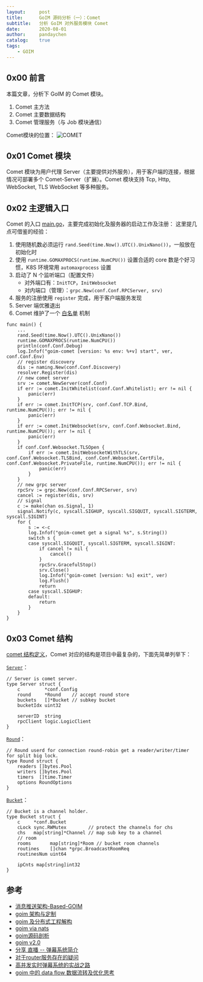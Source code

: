 ```yaml
---
layout:     post
title:      GoIM 源码分析（一）：Comet
subtitle:   分析 GoIM 对外服务模块 Comet
date:       2020-08-01
author:     pandaychen
catalog:    true
tags:
    - GOIM
---
```



##  0x00	前言
本篇文章，分析下 GoIM 的 Comet 模块。
1.	Comet 主方法
2.	Comet 主要数据结构
3.	Comet 管理服务（与 Job 模块通信）

Comet模块的位置：
![COMET](https://raw.githubusercontent.com/pandaychen/pandaychen.github.io/master/blog_img/2022/goim/goim2-arch.png)

##	0x01	Comet 模块
Comet 模块为用户代理 Server（主要提供对外服务），用于客户端的连接，根据情况可部署多个 Comet-Server（扩展）。Comet 模块支持 Tcp, Http, WebSocket, TLS WebSocket 等多种服务。

##  0x02   主逻辑入口
Comet 的入口 [main.go](https://github.com/Terry-Mao/goim/blob/master/cmd/comet/main.go)，主要完成初始化及服务器的启动工作及注册：
这里提几点可借鉴的经验：
1.  使用随机数必须运行 `rand.Seed(time.Now().UTC().UnixNano())`，一般放在初始化时
2.  使用 `runtime.GOMAXPROCS(runtime.NumCPU())` 设置合适的 core 数是个好习惯，K8S 环境常用 `automaxprocess` 设置
3.  启动了 N 个监听端口（配置文件）
    -   对外端口有：`InitTCP`，`InitWebsocket`
    -   对内端口（管理）：`grpc.New(conf.Conf.RPCServer, srv)`
4.  服务的注册使用 `register` 完成，用于客户端服务发现
5.  Server 端优雅退出
6.  Comet 维护了一个 [白名单](https://github.com/Terry-Mao/goim/blob/master/internal/comet/whitelist.go) 机制

```golang
func main() {
    ...
	rand.Seed(time.Now().UTC().UnixNano())
	runtime.GOMAXPROCS(runtime.NumCPU())
	println(conf.Conf.Debug)
	log.Infof("goim-comet [version: %s env: %+v] start", ver, conf.Conf.Env)
	// register discovery
	dis := naming.New(conf.Conf.Discovery)
	resolver.Register(dis)
	// new comet server
	srv := comet.NewServer(conf.Conf)
	if err := comet.InitWhitelist(conf.Conf.Whitelist); err != nil {
		panic(err)
	}
	if err := comet.InitTCP(srv, conf.Conf.TCP.Bind, runtime.NumCPU()); err != nil {
		panic(err)
	}
	if err := comet.InitWebsocket(srv, conf.Conf.Websocket.Bind, runtime.NumCPU()); err != nil {
		panic(err)
	}
	if conf.Conf.Websocket.TLSOpen {
		if err := comet.InitWebsocketWithTLS(srv, conf.Conf.Websocket.TLSBind, conf.Conf.Websocket.CertFile, conf.Conf.Websocket.PrivateFile, runtime.NumCPU()); err != nil {
			panic(err)
		}
	}
	// new grpc server
	rpcSrv := grpc.New(conf.Conf.RPCServer, srv)
	cancel := register(dis, srv)
	// signal
	c := make(chan os.Signal, 1)
	signal.Notify(c, syscall.SIGHUP, syscall.SIGQUIT, syscall.SIGTERM, syscall.SIGINT)
	for {
		s := <-c
		log.Infof("goim-comet get a signal %s", s.String())
		switch s {
		case syscall.SIGQUIT, syscall.SIGTERM, syscall.SIGINT:
			if cancel != nil {
				cancel()
			}
			rpcSrv.GracefulStop()
			srv.Close()
			log.Infof("goim-comet [version: %s] exit", ver)
			log.Flush()
			return
		case syscall.SIGHUP:
		default:
			return
		}
	}
}
```

##  0x03	Comet 结构
[comet 结构定义](https://github.com/Terry-Mao/goim/tree/master/internal/comet)，Comet 对应的结构是项目中最复杂的，下面先简单列举下：

[`Server`](https://github.com/Terry-Mao/goim/blob/master/internal/comet/server.go#L54)：
```golang
// Server is comet server.
type Server struct {
	c         *conf.Config
	round     *Round    // accept round store
	buckets   []*Bucket // subkey bucket
	bucketIdx uint32

	serverID  string
	rpcClient logic.LogicClient
}
```

[`Round`](https://github.com/Terry-Mao/goim/blob/master/internal/comet/round.go#L21)：
```golang
// Round userd for connection round-robin get a reader/writer/timer for split big lock.
type Round struct {
	readers []bytes.Pool
	writers []bytes.Pool
	timers  []time.Timer
	options RoundOptions
}
```

[`Bucket`](https://github.com/Terry-Mao/goim/blob/master/internal/comet/bucket.go#L12)：
```golang
// Bucket is a channel holder.
type Bucket struct {
	c     *conf.Bucket
	cLock sync.RWMutex        // protect the channels for chs
	chs   map[string]*Channel // map sub key to a channel
	// room
	rooms       map[string]*Room // bucket room channels
	routines    []chan *grpc.BroadcastRoomReq
	routinesNum uint64

	ipCnts map[string]int32
}
```


##  参考
-	[消息推送架构-Based-GOIM](https://yeqown.github.io/2020/04/02/%E6%B6%88%E6%81%AF%E6%8E%A8%E9%80%81%E6%9E%B6%E6%9E%84-based-GOIM/)
-	[goim 架构与定制](https://tsingson.github.io/tech/goim-go-01/)
-	[goim 及分布式工程解构](https://github.com/talkgo/night/issues/363)
-	[goim via nats](https://github.com/tsingson/ex-goim/releases)
-	[goim源码剖析](https://laohanlinux.github.io/2016/12/22/goim%E6%BA%90%E7%A0%81%E5%89%96%E6%9E%90/)
-	[goim v2.0](https://github.com/Terry-Mao/goim/blob/master/README_cn.md)
-	[分享 直播 -- 弹幕系统简介](https://ruby-china.org/topics/39574)
-	[对于router服务存在的疑问](https://github.com/Terry-Mao/goim/issues/33)
-	[高并发实时弹幕系统的实战之路](https://zhuanlan.zhihu.com/p/22016939)
-	[goim 中的 data flow 数据流转及优化思考](https://tsingson.github.io/tech/goim-go-04/)